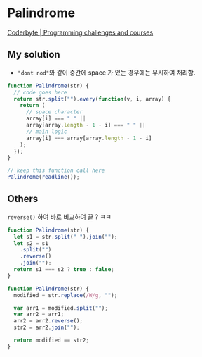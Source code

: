 # Palindrome

[Coderbyte | Programming challenges and courses](https://coderbyte.com/results/tkhwang:Palindrome:JavaScript)

## My solution

- `"dont nod"`와 같이 중간에 space 가 있는 경우에는 무시하여 처리함.

```javascript
function Palindrome(str) {
  // code goes here
  return str.split("").every(function(v, i, array) {
    return (
      // space character
      array[i] === " " ||
      array[array.length - 1 - i] === " " ||
      // main logic
      array[i] === array[array.length - 1 - i]
    );
  });
}

// keep this function call here
Palindrome(readline());
```

## Others

`reverse()` 하여 바로 비교하여 끝 ? ㅋㅋ

```javascript
function Palindrome(str) {
  let s1 = str.split(" ").join("");
  let s2 = s1
    .split("")
    .reverse()
    .join("");
  return s1 === s2 ? true : false;
}
```

```javascript
function Palindrome(str) {
  modified = str.replace(/W/g, "");

  var arr1 = modified.split("");
  var arr2 = arr1;
  arr2 = arr2.reverse();
  str2 = arr2.join("");

  return modified == str2;
}
```
